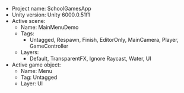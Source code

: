 <!-- UNITY CODE ASSIST INSTRUCTIONS START -->
- Project name: SchoolGamesApp
- Unity version: Unity 6000.0.51f1
- Active scene:
  - Name: MainMenuDemo
  - Tags:
    - Untagged, Respawn, Finish, EditorOnly, MainCamera, Player, GameController
  - Layers:
    - Default, TransparentFX, Ignore Raycast, Water, UI
- Active game object:
  - Name: Menu
  - Tag: Untagged
  - Layer: UI
<!-- UNITY CODE ASSIST INSTRUCTIONS END -->